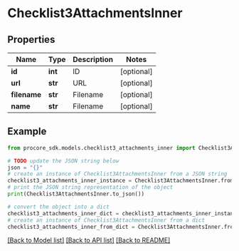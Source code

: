 # Checklist3AttachmentsInner


## Properties

Name | Type | Description | Notes
------------ | ------------- | ------------- | -------------
**id** | **int** | ID | [optional] 
**url** | **str** | URL | [optional] 
**filename** | **str** | Filename | [optional] 
**name** | **str** | Filename | [optional] 

## Example

```python
from procore_sdk.models.checklist3_attachments_inner import Checklist3AttachmentsInner

# TODO update the JSON string below
json = "{}"
# create an instance of Checklist3AttachmentsInner from a JSON string
checklist3_attachments_inner_instance = Checklist3AttachmentsInner.from_json(json)
# print the JSON string representation of the object
print(Checklist3AttachmentsInner.to_json())

# convert the object into a dict
checklist3_attachments_inner_dict = checklist3_attachments_inner_instance.to_dict()
# create an instance of Checklist3AttachmentsInner from a dict
checklist3_attachments_inner_from_dict = Checklist3AttachmentsInner.from_dict(checklist3_attachments_inner_dict)
```
[[Back to Model list]](../README.md#documentation-for-models) [[Back to API list]](../README.md#documentation-for-api-endpoints) [[Back to README]](../README.md)


